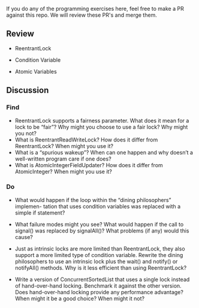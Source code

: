 If you do any of the programming exercises here, feel free to make a PR against this repo.  We will review these PR's and merge them.

## Review

* ReentrantLock

* Condition Variable

* Atomic Variables

## Discussion
  
### Find
* ReentrantLock supports a fairness parameter. What does it mean for a lock
to be “fair”? Why might you choose to use a fair lock? Why might you not?
* What is ReentrantReadWriteLock? How does it differ from ReentrantLock? When
might you use it?
*  What is a “spurious wakeup”? When can one happen and why doesn’t a
well-written program care if one does?
*  What is AtomicIntegerFieldUpdater? How does it differ from AtomicInteger? When
might you use it?

### Do

* What would happen if the loop within the “dining philosophers” implemen-
tation that uses condition variables was replaced with a simple if statement?

*  What failure modes might you see? What would happen if the call to signal()
was replaced by signalAll()? What problems (if any) would this cause?
* Just as intrinsic locks are more limited than ReentrantLock, they also support
a more limited type of condition variable. Rewrite the dining philosophers
to use an intrinsic lock plus the wait() and notify() or notifyAll() methods. Why
is it less efficient than using ReentrantLock?
* Write a version of ConcurrentSortedList that uses a single lock instead of
hand-over-hand locking. Benchmark it against the other version. Does
hand-over-hand locking provide any performance advantage? When might
it be a good choice? When might it not?